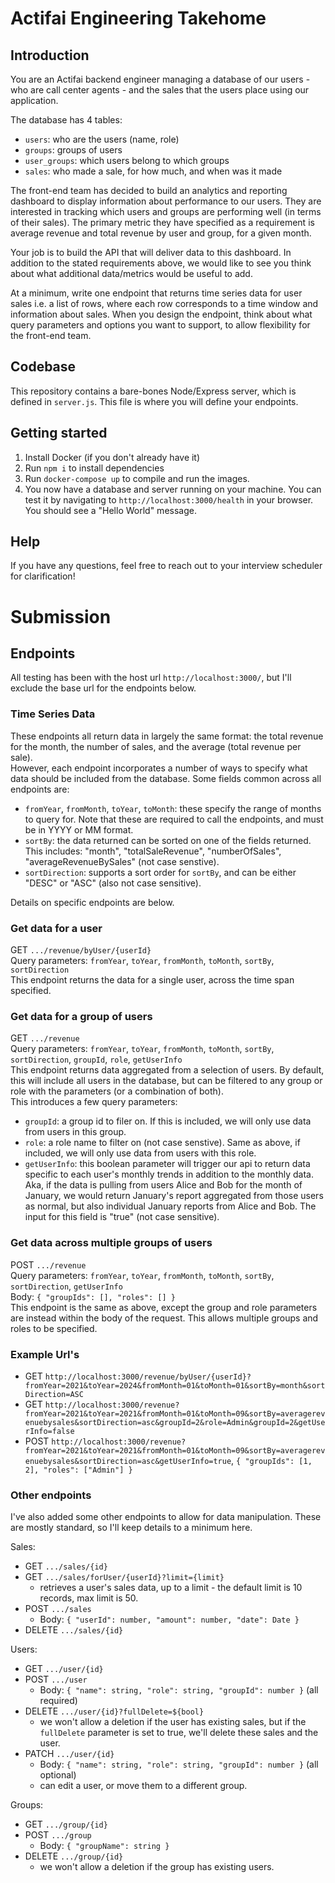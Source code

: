 # Actifai Engineering Takehome

## Introduction

You are an Actifai backend engineer managing a database of our users - who are call center agents - and the sales that
the users place using our application.

The database has 4 tables:

- `users`: who are the users (name, role)
- `groups`: groups of users
- `user_groups`: which users belong to which groups
- `sales`: who made a sale, for how much, and when was it made

The front-end team has decided to build an analytics and reporting dashboard to display information about performance
to our users. They are interested in tracking which users and groups are performing well (in terms of their sales). The
primary metric they have specified as a requirement is average revenue and total revenue by user and group, for a given
month.

Your job is to build the API that will deliver data to this dashboard. In addition to the stated requirements above, we
would like to see you think about what additional data/metrics would be useful to add.

At a minimum, write one endpoint that returns time series data for user sales i.e. a list of rows, where each row
corresponds to a time window and information about sales. When you design the endpoint, think  about what query
parameters and options you want to support, to allow flexibility for the front-end team.

## Codebase

This repository contains a bare-bones Node/Express server, which is defined in `server.js`. This file is where you will
define your endpoints.

## Getting started

1. Install Docker (if you don't already have it)
2. Run `npm i` to install dependencies
3. Run `docker-compose up` to compile and run the images.
4. You now have a database and server running on your machine. You can test it by navigating to `http://localhost:3000/health` in
your browser. You should see a "Hello World" message.


## Help

If you have any questions, feel free to reach out to your interview scheduler for clarification!

# Submission

## Endpoints
All testing has been with the host url `http://localhost:3000/`, but I'll exclude the base url for the endpoints below.

### Time Series Data
These endpoints all return data in largely the same format: the total revenue for the month, the number of sales, and the average (total revenue per sale).  
However, each endpoint incorporates a number of ways to specify what data should be included from the database.  Some fields common across all endpoints are:
- `fromYear`, `fromMonth`, `toYear`, `toMonth`: these specify the range of months to query for.  Note that these are required to call the endpoints, and must be in YYYY or MM format.
- `sortBy`: the data returned can be sorted on one of the fields returned.  This includes: "month", "totalSaleRevenue", "numberOfSales", "averageRevenueBySales" (not case senstive).  
- `sortDirection`: supports a sort order for `sortBy`, and can be either "DESC" or "ASC" (also not case sensitive).

Details on specific endpoints are below.

### Get data for a user
GET `.../revenue/byUser/{userId}`   
Query parameters: `fromYear`, `toYear`, `fromMonth`, `toMonth`, `sortBy`, `sortDirection`  
This endpoint returns the data for a single user, across the time span specified.

### Get data for a group of users
GET  `.../revenue`   
Query parameters: `fromYear`, `toYear`, `fromMonth`, `toMonth`, `sortBy`, `sortDirection`, `groupId`, `role`, `getUserInfo`  
This endpoint returns data aggregated from a selection of users.  By default, this will include all users in the database, but can be filtered to any group or role with the parameters (or a combination of both).  
This introduces a few query parameters:
- `groupId`: a group id to filer on.  If this is included, we will only use data from users in this group.
- `role`: a role name to filter on (not case senstive).  Same as above, if included, we will only use data from users with this role.
- `getUserInfo`: this boolean parameter will trigger our api to return data specific to each user's monthly trends in addition to the monthly data.  Aka, if the data is pulling from users Alice and Bob for the month of January, we would return January's report aggregated from those users as normal, but also individual January reports from Alice and Bob.  The input for this field is "true" (not case sensitive).

### Get data across multiple groups of users
POST `.../revenue`   
Query parameters: `fromYear`, `toYear`, `fromMonth`, `toMonth`, `sortBy`, `sortDirection`, `getUserInfo`  
Body: `{ "groupIds": [], "roles": [] }`  
This endpoint is the same as above, except the group and role parameters are instead within the body of the request.  This allows multiple groups and roles to be specified.

### Example Url's
- GET `http://localhost:3000/revenue/byUser/{userId}?fromYear=2021&toYear=2024&fromMonth=01&toMonth=01&sortBy=month&sortDirection=ASC`
- GET `http://localhost:3000/revenue?fromYear=2021&toYear=2021&fromMonth=01&toMonth=09&sortBy=averagerevenuebysales&sortDirection=asc&groupId=2&role=Admin&groupId=2&getUserInfo=false`
- POST `http://localhost:3000/revenue?fromYear=2021&toYear=2021&fromMonth=01&toMonth=09&sortBy=averagerevenuebysales&sortDirection=asc&getUserInfo=true`, `{ "groupIds": [1, 2], "roles": ["Admin"] }`

### Other endpoints
I've also added some other endpoints to allow for data manipulation.  These are mostly standard, so I'll keep details to a minimum here.

Sales:
- GET `.../sales/{id}`
- GET `.../sales/forUser/{userId}?limit={limit}`
  - retrieves a user's sales data, up to a limit - the default limit is 10 records, max limit is 50.
- POST `.../sales`
  - Body: `{ "userId": number, "amount": number, "date": Date }`
- DELETE `.../sales/{id}`

Users:
- GET `.../user/{id}`
- POST `.../user`
  - Body: `{ "name": string, "role": string, "groupId": number }` (all required)
- DELETE `.../user/{id}?fullDelete=${bool}`
  - we won't allow a deletion if the user has existing sales, but if the `fullDelete` parameter is set to true, we'll delete these sales and the user.
- PATCH `.../user/{id}`
  - Body: `{ "name": string, "role": string, "groupId": number }` (all optional)
  - can edit a user, or move them to a different group.

Groups:
- GET `.../group/{id}`
- POST `.../group`
  - Body: `{ "groupName": string }`
- DELETE `.../group/{id}`
  - we won't allow a deletion if the group has existing users.
